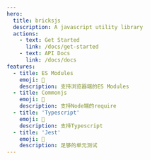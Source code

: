 ```yaml
---
hero:
  title: bricksjs
  description: A javascript utility library
  actions:
    - text: Get Started
      link: /docs/get-started
    - text: API Docs
      link: /docs/docs
features:
  - title: ES Modules
    emoji: 💎
    description: 支持浏览器端的ES Modules
  - title: Commonjs
    emoji: 🌈
    description: 支持Node端的require
  - title: 'Typescript'
    emoji: 🚀
    description: 支持Typescript
  - title: 'Jest'
    emoji: 🚀
    description: 足够的单元测试
---
```

